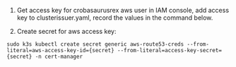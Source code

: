 1. Get access key for crobasaurusrex aws user in IAM console, add access key to clusterissuer.yaml, record the values in the command below.

1. Create secret for aws access key:
```
sudo k3s kubectl create secret generic aws-route53-creds --from-literal=aws-access-key-id={secret} --from-literal=access-key-secret={secret} -n cert-manager
```